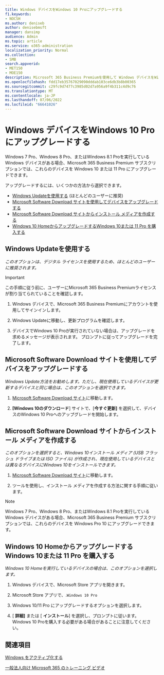 ```yaml
---
title: Windows デバイスをWindows 10 Proにアップグレードする
f1.keywords:
- NOCSH
ms.author: deniseb
author: denisebmsft
manager: dansimp
audience: Admin
ms.topic: article
ms.service: o365-administration
localization_priority: Normal
ms.collection:
- SMB
search.appverid:
- MET150
- MOE150
description: Microsoft 365 Business Premiumを使用して Windows デバイスをWindows 10 Proにアップグレードする方法について説明します。
ms.openlocfilehash: fdd17eb35767029090dddab103ce6db3b8b00365
ms.sourcegitcommit: c29fc9d7477c3985d02d7a956a9f4b311c4d9c76
ms.translationtype: MT
ms.contentlocale: ja-JP
ms.lasthandoff: 07/06/2022
ms.locfileid: "66641026"
---
```

# <a name="upgrade-windows-devices-to-windows-10-pro"></a>Windows デバイスをWindows 10 Proにアップグレードする

Windows 7 Pro、Windows 8 Pro、またはWindows 8.1 Proを実行している Windows デバイスがある場合、Microsoft 365 Business Premium サブスクリプションでは、これらのデバイスを Windows 10 または 11 Pro にアップグレードできます。  

アップグレードするには、いくつかの方法から選択できます。

- [Windows Updateを使用する](#use-windows-update) (ほとんどのユーザーに推奨)
- [Microsoft Software Download サイトを使用してデバイスをアップグレードする](#upgrade-your-device-using-the-microsoft-software-download-site)
- [Microsoft Software Download サイトからインストール メディアを作成する](#create-installation-media-from-the-microsoft-software-download-site)
- [Windows 10 HomeからアップグレードするWindows 10または 11 Pro を購入する](#purchase-windows-10-or-11-pro-to-upgrade-from-windows-10-home)

## <a name="use-windows-update"></a>Windows Updateを使用する

*このオプションは、デジタル ライセンスを使用するため、ほとんどのユーザーに推奨されます。*

> [!IMPORTANT]
> この手順に従う前に、ユーザーにMicrosoft 365 Business Premiumライセンスが割り当てられていることを確認します。

1. Windows デバイスで、Microsoft 365 Business Premiumにアカウントを使用してサインインします。

2. Windows Updateに移動し、更新プログラムを確認します。 

3. デバイスでWindows 10 Proが実行されていない場合は、アップグレードを求めるメッセージが表示されます。 プロンプトに従ってアップグレードを完了します。

## <a name="upgrade-your-device-using-the-microsoft-software-download-site"></a>Microsoft Software Download サイトを使用してデバイスをアップグレードする
  
*Windows Update方法をお勧めします。ただし、現在使用しているデバイスが更新するデバイスと同じ場合は、このオプションを選択できます。* 

1. [Microsoft Software Download サイト](https://go.microsoft.com/fwlink/?LinkID=836951)に移動します。

2. **[Windows 10のダウンロード**] サイトで、[**今すぐ更新]** を選択して、デバイスのWindows 10 Proへのアップグレードを開始します。 

## <a name="create-installation-media-from-the-microsoft-software-download-site"></a>Microsoft Software Download サイトからインストール メディアを作成する

*このオプションを選択すると、Windows 10インストール メディア (USB フラッシュ ドライブまたは ISO ファイル) が作成され、現在使用しているデバイスとは異なるデバイスにWindows 10をインストールできます。*
    
1. [Microsoft Software Download サイト](https://go.microsoft.com/fwlink/?LinkID=836960)に移動します。

2. ツールを使用し、インストール メディアを作成する方法に関する手順に従います。 

> [!NOTE]
> Windows 7 Pro、Windows 8 Pro、またはWindows 8.1 Proを実行している Windows デバイスがある場合、Microsoft 365 Business Premium サブスクリプションでは、これらのデバイスを Windows Pro 10 にアップグレードできます。

## <a name="purchase-windows-10-or-11-pro-to-upgrade-from-windows-10-home"></a>Windows 10 HomeからアップグレードするWindows 10または 11 Pro を購入する

*Windows 10 Homeを実行しているデバイスの場合は、このオプションを選択します。*

1. Windows デバイスで、Microsoft Store アプリを開きます。

2. Microsoft Store アプリで、.`Windows 10 Pro`

3. Windows 10/11 Pro にアップグレードするオプションを選択します。

4. [ **詳細]** または [ **インストール**] を選択し、プロンプトに従います。 Windows 10 Proを購入する必要がある場合があることに注意してください。
  
## <a name="see-also"></a>関連項目

[Windows をアクティブ化する](https://support.microsoft.com/windows/activate-windows-c39005d4-95ee-b91e-b399-2820fda32227#WindowsVersion=Windows_10)

[一般法人向け Microsoft 365 のトレーニング ビデオ](../admin/admin-video-library.yml)


